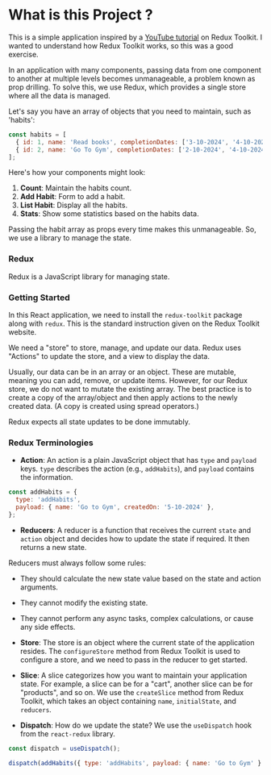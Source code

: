 # What is this Project ?
This is a simple application inspired by a [YouTube tutorial](https://www.youtube.com/watch?v=-ovliZG617g&ab_channel=RoadsideCoder) on Redux Toolkit. I wanted to understand how Redux Toolkit works, so this was a good exercise.

In an application with many components, passing data from one component to another at multiple levels becomes unmanageable, a problem known as prop drilling. To solve this, we use Redux, which provides a single store where all the data is managed.

Let's say you have an array of objects that you need to maintain, such as 'habits':

```js
const habits = [
  { id: 1, name: 'Read books', completionDates: ['3-10-2024', '4-10-2024'], createdOn: '20-09-2024' },
  { id: 2, name: 'Go To Gym', completionDates: ['2-10-2024', '4-10-2024'], createdOn: '20-09-2024' }
];
```

Here's how your components might look:

1. **Count**: Maintain the habits count.
2. **Add Habit**: Form to add a habit.
3. **List Habit**: Display all the habits.
4. **Stats**: Show some statistics based on the habits data.

Passing the habit array as props every time makes this unmanageable. So, we use a library to manage the state.

### Redux

Redux is a JavaScript library for managing state.

### Getting Started

In this React application, we need to install the `redux-toolkit` package along with `redux`. This is the standard instruction given on the Redux Toolkit website.

We need a "store" to store, manage, and update our data. Redux uses "Actions" to update the store, and a view to display the data.

Usually, our data can be in an array or an object. These are mutable, meaning you can add, remove, or update items. However, for our Redux store, we do not want to mutate the existing array. The best practice is to create a copy of the array/object and then apply actions to the newly created data. (A copy is created using spread operators.)

Redux expects all state updates to be done immutably.

### Redux Terminologies

- **Action**: An action is a plain JavaScript object that has `type` and `payload` keys. `type` describes the action (e.g., `addHabits`), and `payload` contains the information.

```js
const addHabits = {
  type: 'addHabits',
  payload: { name: 'Go to Gym', createdOn: '5-10-2024' },
};
```

- **Reducers**: A reducer is a function that receives the current `state` and `action` object and decides how to update the state if required. It then returns a new state.

Reducers must always follow some rules:

- They should calculate the new state value based on the state and action arguments.
- They cannot modify the existing state.
- They cannot perform any async tasks, complex calculations, or cause any side effects.

- **Store**: The store is an object where the current state of the application resides. The `configureStore` method from Redux Toolkit is used to configure a store, and we need to pass in the reducer to get started.

- **Slice**: A slice categorizes how you want to maintain your application state. For example, a slice can be for a "cart", another slice can be for "products", and so on. We use the `createSlice` method from Redux Toolkit, which takes an object containing `name`, `initialState`, and `reducers`.

- **Dispatch**: How do we update the state? We use the `useDispatch` hook from the `react-redux` library.

```js
const dispatch = useDispatch();

dispatch(addHabits({ type: 'addHabits', payload: { name: 'Go to Gym' } }));
```
